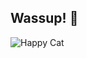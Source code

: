 ## Wassup! 👋

<!--
**AdityaSatrio7/AdityaSatrio7** is a ✨ _special_ ✨ repository because its `README.md` (this file) appears on your GitHub profile.

Here are some ideas to get you started:

- 🔭 I’m currently working on ...
- 🌱 I’m currently learning ...
- 👯 I’m looking to collaborate on ...
- 🤔 I’m looking for help with ...
- 💬 Ask me about ...
- 📫 How to reach me: ...
- 😄 Pronouns: ...
- ⚡ Fun fact: ...
-->
![Happy Cat](https://media.giphy.com/media/v1.Y2lkPTc5MGI3NjExbWVweHg0eHNyazFrdXlmNjV4MzJqZjd3enNhNTM0a2Izcm5nYjY1bCZlcD12MV9naWZzX3NlYXJjaCZjdD1n/ab0nvsRq4Fyak/giphy.gif)
